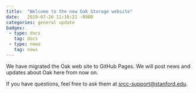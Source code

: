```yaml
---
title:  "Welcome to the new Oak Storage website"
date:   2019-07-26 11:16:21 -0900
categories: general update
badges:
 - type: docs
   tag: docs
 - type: news
   tag: news
---
```


We have migrated the Oak web site to GitHub Pages. We will post news and updates about Oak here from now on.

If you have questions, feel free to ask them at srcc-support@stanford.edu.

